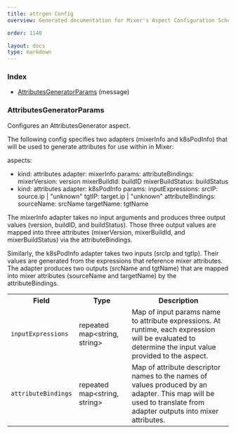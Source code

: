 ```yaml
---
title: attrgen Config
overview: Generated documentation for Mixer's Aspect Configuration Schema

order: 1140

layout: docs
type: markdown
---
```



<a name="rpcAspect.configIndex"></a>
### Index

* [AttributesGeneratorParams](#aspect.config.AttributesGeneratorParams)
(message)

<a name="aspect.config.AttributesGeneratorParams"></a>
### AttributesGeneratorParams
Configures an AttributesGenerator aspect.

The following config specifies two adapters (mixerInfo and k8sPodInfo)
that will be used to generate attributes for use within in Mixer:

aspects:
- kind: attributes
  adapter: mixerInfo
  params:
    attributeBindings:
      mixerVersion: version
      mixerBuildId: buildID
      mixerBuildStatus: buildStatus
- kind: attributes
  adapter: k8sPodInfo
  params:
    inputExpressions:
      srcIP: source.ip | "unknown"
      tgtIP: target.ip | "unknown"
    attributeBindings:
      sourceName: srcName
      targetName: tgtName

The mixerInfo adapter takes no input arguments and produces three output
values (version, buildID, and buildStatus). Those three output values are
mapped into three attributes (mixerVersion, mixerBuildId, and
mixerBuildStatus) via the attributeBindings.

Similarly, the k8sPodInfo adapter takes two inputs (srcIp and tgtIp). Their
values are generated from the expressions that reference mixer attributes.
The adapter produces two outputs (srcName and tgtName) that are mapped into
mixer attributes (sourceName and targetName) by the attributeBindings.

<table>
 <tr>
  <th>Field</th>
  <th>Type</th>
  <th>Description</th>
 </tr>
<a name="aspect.config.AttributesGeneratorParams.inputExpressions"></a>
 <tr>
  <td><code>inputExpressions</code></td>
  <td>repeated map&lt;string, string&gt;</td>
  <td>Map of input params name to attribute expressions. At runtime, each expression will be evaluated to determine the input value provided to the aspect.</td>
 </tr>
<a name="aspect.config.AttributesGeneratorParams.attributeBindings"></a>
 <tr>
  <td><code>attributeBindings</code></td>
  <td>repeated map&lt;string, string&gt;</td>
  <td>Map of attribute descriptor names to the names of values produced by an adapter. This map will be used to translate from adapter outputs into mixer attributes.</td>
 </tr>
</table>

